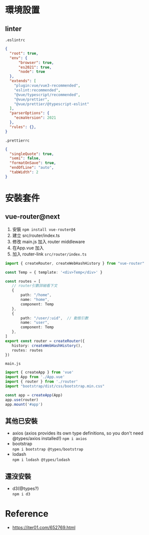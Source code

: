 # 環境設置 
## linter
`.eslintrc`
```json
{
  "root": true,
  "env": {
      "browser": true,
      "es2021": true,
      "node": true
  },
  "extends": [
    "plugin:vue/vue3-recommended",
    "eslint:recommended",
    "@vue/typescript/recommended",
    "@vue/prettier",
    "@vue/prettier/@typescript-eslint"
  ],
  "parserOptions": {
    "ecmaVersion": 2021
  },
  "rules": {},
}
```

`.prettierrc`
```json
{
  "singleQuote": true,
  "semi": false,
  "formatOnSave": true,
  "endOfLine": "auto",
  "tabWidth": 2
}

```

# 安裝套件
## vue-router@next
 1. 安裝 `npm install vue-router@4`
 2. 建立 src/router/index.ts
 3. 修改 main.js 加入 router middleware
 4. 在App.vue 加入 <router-view></router-view>
 5. 加入 router-link
 `src/router/index.ts`
 ```typescript
import { createRouter, createWebHashHistory } from "vue-router"

const Temp = { template: '<div>Temp</div>' }

const routes = [
	// router引數詳細看下文
	{
		path: "/home",
		name: "home",
		component: Temp
	},
	{
		path: "/user/:uid",  // 動態引數
		name: "user",
		component: Temp
	},
]
export const router = createRouter({
	history: createWebHashHistory(),
	routes: routes
})
 ```
 `main.js`
 ``` typescript
import { createApp } from 'vue'
import App from './App.vue'
import { router } from './router'
import "bootstrap/dist/css/bootstrap.min.css"

const app = createApp(App)
app.use(router)
app.mount('#app')
 ```
## 其他已安裝
 - axios (axios provides its own type definitions, so you don't need @types/axios installed!)
  `npm i axios`
 - bootstrap   
   `npm i bootstrap @types/bootstrap`
 - lodash   
   `npm i lodash @types/lodash`

## 還沒安裝
 - d3(@types?)   
   `npm i d3`


# Reference
 - https://iter01.com/652769.html